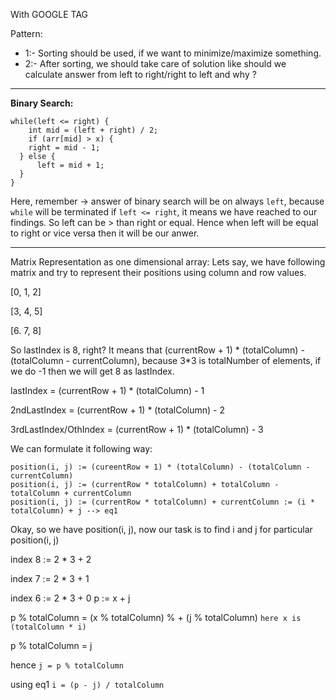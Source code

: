 With GOOGLE TAG

Pattern:
* 1:- Sorting should be used, if we want to minimize/maximize something.
* 2:- After sorting, we should take care of solution like should we calculate answer from left to right/right to left and why ?
-------

**Binary Search:**
```
while(left <= right) {
	int mid = (left + right) / 2;
	if (arr[mid] > x) { 
	right = mid - 1;
  } else {
	  left = mid + 1;
  }
}
```
Here, remember -> answer of binary search will be on always `left`, because `while` will be terminated if `left <= right`, it means we have reached to our findings.
So left can be > than right or equal. Hence when left will be equal to right or vice versa then it will be our anwer.

-------

Matrix Representation as one dimensional array:
Lets say, we have following matrix and try to represent their positions using column and row values.

[0, 1, 2]

[3, 4, 5]

[6. 7, 8]

So lastIndex is 8, right? It means that (currentRow + 1) * (totalColumn) - (totalColumn - currentColumn), because 3*3 is totalNumber of elements, if we do -1 then we will get 8 as lastIndex.

lastIndex = (currentRow + 1) * (totalColumn) - 1

2ndLastIndex = (currentRow + 1) * (totalColumn) - 2

3rdLastIndex/OthIndex = (currentRow + 1) * (totalColumn) - 3

We can formulate it following way:
```
position(i, j) := (cureentRow + 1) * (totalColumn) - (totalColumn - currentColumn)
position(i, j) := (currentRow * totalColumn) + totalColumn - totalColumn + currentColumn
position(i, j) := (currentRow * totalColumn) + currentColumn := (i * totalColumn) + j --> eq1
```
Okay, so we have position(i, j), now our task is to find i and j for particular position(i, j)

index 8 := 2 * 3 + 2

index 7 := 2 * 3 + 1

index 6 := 2 * 3 + 0
 p := x + j
 
 p % totalColumn = (x % totalColumn) % + (j % totalColumn) `here x is (totalColumn * i)`
 
 p % totalColumn = j
 
 hence `j = p % totalColumn`
 
 using eq1 `i = (p - j) / totalColumn`
 
